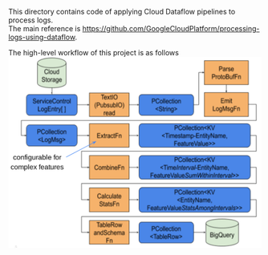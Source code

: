 This directory contains code of applying Cloud Dataflow pipelines to process logs.    
The main reference is https://github.com/GoogleCloudPlatform/processing-logs-using-dataflow.


The high-level workflow of this project is as follows
![Dataflow pipeline flowchart](https://github.com/googleinterns/log-tool-for-service-infrastructure/blob/master/docs/images/Dataflow-pipeline-flowchart.png?raw=true)
